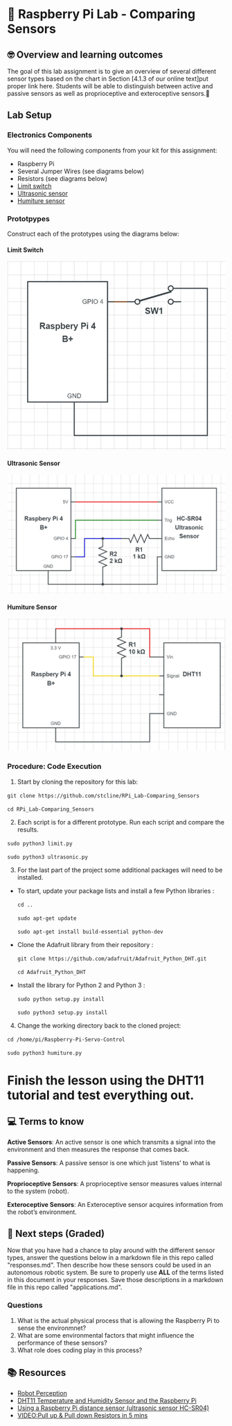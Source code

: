 # :robot: Raspberry Pi Lab - Comparing Sensors

## 🤓 Overview and learning outcomes 

The goal of this lab assignment is to give an overview of several different sensor types based on the chart in Section [4.1.3 of our online text]put proper link here.  Students will be able to distinguish between active and passive sensors as well as proprioceptive and exteroceptive sensors.🚀

## Lab Setup

### Electronics Components

You will need the following components from your kit for this assignment:
<ul>
  <li>Raspberry Pi</li>
  <li>Several Jumper Wires (see diagrams below)</li>
  <li>Resistors (see diagrams below)</li>
  <li><a href = "https://i.stack.imgur.com/emufv.jpg" target = "_blank">Limit switch</a></li>
  <li><a href = "https://cdn.sparkfun.com//assets/parts/1/3/5/0/8/15569-Ultrasonic_Distance_Sensor_-_HC-SR04-01a.jpg" target = "_blank">Ultrasonic sensor</a></li>
  <li><a href = "https://m.media-amazon.com/images/I/41+EOhGDWeL._SX342_.jpg" target = "_blank">Humiture sensor</a></li>
</ul>

### Prototpypes
Construct each of the prototypes using the diagrams below:

#### Limit Switch

![Limit Switch Circuit](https://github.com/stcline/RPi_Lab-Comparing_Sensors/blob/main/SPDT_Pull_up_RPi.JPG?raw=true)

#### Ultrasonic Sensor

![Ultrasonic Sensor](https://github.com/stcline/RPi_Lab-Comparing_Sensors/blob/main/HC-SR04_RPi.JPG?raw=true)

#### Humiture Sensor

![Humiture Sensor](https://github.com/stcline/RPi_Lab-Comparing_Sensors/blob/main/DHT11_Sensor_RPi.JPG?raw=true)

### Procedure: Code Execution

1. Start by cloning the repository for this lab:


  `git clone https://github.com/stcline/RPi_Lab-Comparing_Sensors`

  `cd RPi_Lab-Comparing_Sensors`

2. Each script is for a different prototype.  Run each script and compare the results.

  `sudo python3 limit.py`

  `sudo python3 ultrasonic.py`

3. For the last part of the project some additional packages will need to be installed.

- To start, update your package lists and install a few Python libraries :

  `cd ..`

  `sudo apt-get update`

  `sudo apt-get install build-essential python-dev`

- Clone the Adafruit library from their repository :

  `git clone https://github.com/adafruit/Adafruit_Python_DHT.git`

  `cd Adafruit_Python_DHT`

- Install the library for Python 2 and Python 3 :

  `sudo python setup.py install`

  `sudo python3 setup.py install`

4. Change the working directory back to the cloned project:

  `cd /home/pi/Raspberry-Pi-Servo-Control`

  `sudo python3 humiture.py`
    
# Finish the lesson using the DHT11 tutorial and test everything out.


## 💻 Terms to know

**Active Sensors**: An active sensor is one which transmits a signal into the environment and then measures the response that comes back.

**Passive Sensors**: A passive sensor is one which just ‘listens’ to what is happening.

**Proprioceptive Sensors**: A proprioceptive sensor measures values internal to the system (robot).

**Exteroceptive Sensors**: An Exteroceptive sensor acquires information from the robot’s environment.

## 📝 Next steps (Graded)

Now that you have had a chance to play around with the different sensor types, answer the questions below in a markdown file in this repo called "responses.md".  Then describe how these sensors could be used in an autonomous robotic system.  Be sure to properly use **ALL** of the terms listed in this document in your responses.  Save those descriptions in a markdown file in this repo called "applications.md".

### Questions

1. What is the actual physical process that is allowing the Raspberry Pi to sense the environmnet?
2. What are some environmental factors that might influence the performance of these sensors?
3. What role does coding play in this process?

## 📚  Resources 

- [Robot Perception](http://www.cs.cmu.edu/~rasc/Download/AMRobots4.pdf)
- [DHT11 Temperature and Humidity Sensor and the Raspberry Pi](https://www.raspberrypi-spy.co.uk/2017/09/dht11-temperature-and-humidity-sensor-raspberry-pi/)
- [Using a Raspberry Pi distance sensor (ultrasonic sensor HC-SR04)](https://tutorials-raspberrypi.com/raspberry-pi-ultrasonic-sensor-hc-sr04/)
- [VIDEO:Pull up & Pull down Resistors in 5 mins](https://www.youtube.com/watch?v=hG_AVuuXatw)
